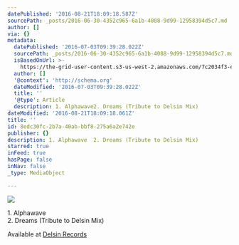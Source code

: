 ```yaml
---
datePublished: '2016-08-21T18:09:18.587Z'
sourcePath: _posts/2016-06-30-4352c965-6a1b-4088-9d99-12958394d5c7.md
author: []
via: {}
metadata:
  datePublished: '2016-07-03T09:39:28.022Z'
  sourcePath: _posts/2016-06-30-4352c965-6a1b-4088-9d99-12958394d5c7.md
  isBasedOnUrl: >-
    https://the-grid-user-content.s3-us-west-2.amazonaws.com/7c2034f3-eb23-4adc-b173-e4433de5b7f8.jpg
  author: []
  '@context': 'http://schema.org'
  dateModified: '2016-07-03T09:39:28.022Z'
  title: ''
  '@type': Article
  description: 1. Alphawave2. Dreams (Tribute to Delsin Mix)
dateModified: '2016-08-21T18:09:18.061Z'
title: ''
id: 8edc30fc-2b7a-40ab-bbf8-275a6a2e742e
publisher: {}
description: 1. Alphawave  2. Dreams (Tribute to Delsin Mix)
starred: true
inFeed: true
hasPage: false
inNav: false
_type: MediaObject

---
```

![](https://the-grid-user-content.s3-us-west-2.amazonaws.com/7c2034f3-eb23-4adc-b173-e4433de5b7f8.jpg)

1\. Alphawave  
2\. Dreams (Tribute to Delsin Mix)

Available at [Delsin Records][0]

[0]: http://www.delsinrecords.com/release/170/james-kumo/kumomusic-vol-2 "James Kumo - Kumomusic Vol 2"